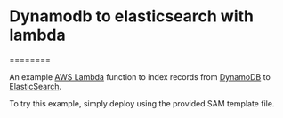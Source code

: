 # Dynamodb to elasticsearch with lambda
========

An example [AWS Lambda](https://aws.amazon.com/lambda) function to index records from
[DynamoDB](https://aws.amazon.com/dynamodb) to [ElasticSearch](https://aws.amazon.com/elasticsearch-service).

To try this example, simply deploy using the provided SAM template file.
